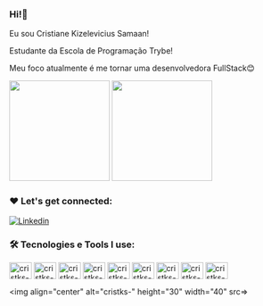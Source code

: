 ### Hi!👋
 Eu sou Cristiane Kizelevicius Samaan!
 
 Estudante da Escola de Programação Trybe!
 
 Meu foco atualmente é me tornar uma desenvolvedora FullStack😊
 
 <div>
  <img height="180em" src="https://github-readme-stats.vercel.app/api?username=cristks&show_icons=true&theme=cobalt"/>
   <img height="180em" src="https://github-readme-stats.vercel.app/api/top-langs/?username=cristks&layout=compact&theme=cobalt"/>
  </div>
  
  ### ❤️ Let's get connected:
  [![Linkedin](https://img.shields.io/badge/LinkedIn-0077B5?style=for-the-badge&logo=linkedin&logoColor=white)](https://www.linkedin.com/in/cristiane-kizelevicius-samaan-7a2208239/)
  
  ### 🛠️ Tecnologies e Tools I use:
   
  <div>
 <img align="center" alt="cristks-js" height="30" width="40" src="https://cdn.jsdelivr.net/gh/devicons/devicon/icons/javascript/javascript-original.svg""/>
 <img align="center" alt="cristks-reacht" height="30" width="40" src="https://cdn.jsdelivr.net/gh/devicons/devicon/icons/react/react-original.svg" />
<img align="center" alt="cristks-jest" height="30" width="40" src="https://cdn.jsdelivr.net/gh/devicons/devicon/icons/jest/jest-plain.svg">
<img align="center" alt="cristks-bootstrep" height="30" width="40" src="https://cdn.jsdelivr.net/gh/devicons/devicon/icons/bootstrap/bootstrap-original.svg">
<img align="center" alt="cristks-html" height="30" width="40" src=>
<img align="center" alt="cristks-css" height="30" width="40" src=>
<img align="center" alt="cristks-linux" height="30" width="40" src=>
<img align="center" alt="cristks-vsc" height="30" width="40" src=>
<img align="center" alt="cristks-trello" height="30" width="40" src=>

<img align="center" alt="cristks-" height="30" width="40" src=>
 </div>
